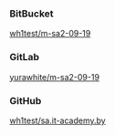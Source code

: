### BitBucket
[wh1test/m-sa2-09-19](https://bitbucket.org/wh1test/m-sa2-09-19/src/m-sa2-09-19/)

### GitLab
[yurawhite/m-sa2-09-19](https://gitlab.com/yurawhite/m-sa2-09-19)

### GitHub
[wh1test/sa.it-academy.by](https://github.com/wh1test/sa.it-academy.by)
